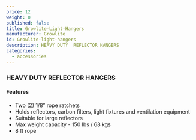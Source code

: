 ```yaml
---
price: 12
weight: 0
published: false
title: Growlite-Light-Hangers
manufacturer: Growlite
id: Growlite-light-hangers
description: HEAVY DUTY  REFLECTOR HANGERS
categories:
  - accessories
---
```

### HEAVY DUTY REFLECTOR HANGERS

#### Features

* Two (2) 1/8” rope ratchets
* Holds reflectors, carbon filters, light fixtures and ventilation equipment
* Suitable for large reflectors
* Max weight capacity - 150 lbs / 68 kgs
* 8 ft rope

